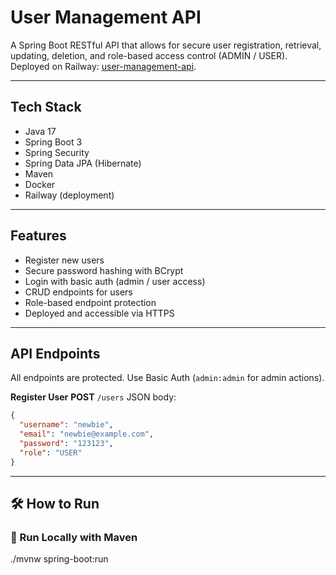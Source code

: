 # User Management API

A Spring Boot RESTful API that allows for secure user registration, retrieval, updating, deletion, and role-based access control (ADMIN / USER).  
Deployed on Railway:
[user-management-api](https://user-management-api-production-7709.up.railway.app).

---

## Tech Stack

- Java 17
- Spring Boot 3
- Spring Security
- Spring Data JPA (Hibernate)
- Maven
- Docker
- Railway (deployment)

---

## Features

- Register new users
- Secure password hashing with BCrypt
- Login with basic auth (admin / user access)
- CRUD endpoints for users
- Role-based endpoint protection
- Deployed and accessible via HTTPS

---

## API Endpoints

All endpoints are protected. Use Basic Auth (`admin:admin` for admin actions).

**Register User**
**POST** `/users`
JSON body:

```json
{
  "username": "newbie",
  "email": "newbie@example.com",
  "password": "123123",
  "role": "USER"
}
```

---

## 🛠️  How to Run

### 🧪 Run Locally with Maven

./mvnw spring-boot:run
